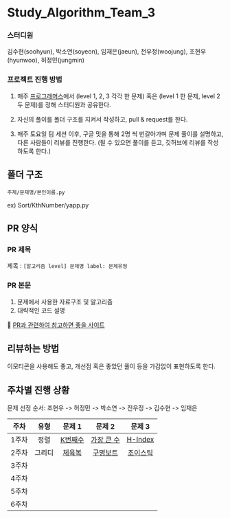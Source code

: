# Study_Algorithm_Team_3

### 스터디원

김수현(soohyun), 박소연(soyeon), 임재은(jaeun), 전우정(woojung), 조현우(hyunwoo), 허정민(jungmin) 

### 프로젝트 진행 방법

1. 매주 [프로그래머스](https://programmers.co.kr/learn/challenges)에서
(level 1, 2, 3 각각 한 문제) 혹은 (level 1 한 문제, level 2 두 문제)를 정해 스터디원과 공유한다.

2. 자신의 풀이를 폴더 구조를 지켜서 작성하고, pull & request를 한다.

3. 매주 토요일 팀 세션 이후, 구글 밋을 통해 2명 씩 번갈아가며 문제 풀이를 설명하고, 다른 사람들이 리뷰를 진행한다. (될 수 있으면 풀이를 듣고, 깃허브에 리뷰를 작성하도록 한다.)


## 폴더 구조

`주제/문제명/본인이름.py`

ex) Sort/KthNumber/yapp.py

## PR 양식

### PR 제목

제목 : `[알고리즘 level] 문제명 label: 문제유형`

### PR 본문

1. 문제에서 사용한 자료구조 및 알고리즘
2. 대략적인 코드 설명

📌 [PR과 관련하여 참고하면 좋을 사이트](https://github.com/CodeTest-StudyGroup/Code-Test-Study/wiki/%F0%9F%A7%B2-Pull-Request-&-Commit-Message-%EA%B7%9C%EC%B9%99)

## 리뷰하는 방법

이모티콘을 사용해도 좋고, 개선점 혹은 좋았던 풀이 등을 가감없이 표현하도록 한다.


## 주차별 진행 상황

문제 선정 순서: 조현우 -> 허정민 -> 박소연 -> 전우정 -> 김수현 -> 임재은

| 주차  | 유형 | 문제 1 | 문제 2 | 문제 3 |
| :---: | :--: | :---: | :----: | :----: |
| 1주차 | 정렬 | [K번째수](https://programmers.co.kr/learn/courses/30/lessons/42748) | [가장 큰 수](https://programmers.co.kr/learn/courses/30/lessons/42746) | [H-Index](https://programmers.co.kr/learn/courses/30/lessons/42747) |
| 2주차 |   그리디   |  [체육복](https://programmers.co.kr/learn/courses/30/lessons/42862)      |  [구명보트](https://programmers.co.kr/learn/courses/30/lessons/42885?language=python3)      |  [조이스틱](https://programmers.co.kr/learn/courses/30/lessons/42860?language=python3)     |
| 3주차 |      |        |        |       |
| 4주차 |      |        |        |       |
| 5주차 |      |        |        |       |
| 6주차 |      |        |        |       |





